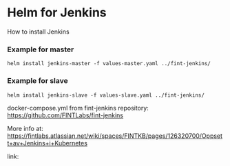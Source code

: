 # Helm for Jenkins

How to install Jenkins

### Example for master
`helm install jenkins-master -f values-master.yaml ../fint-jenkins/`

### Example for slave
`helm install jenkins-slave -f values-slave.yaml ../fint-jenkins/`

docker-compose.yml from fint-jenkins repository:
https://github.com/FINTLabs/fint-jenkins

More info at:
https://fintlabs.atlassian.net/wiki/spaces/FINTKB/pages/126320700/Oppsett+av+Jenkins+i+Kubernetes


link: 